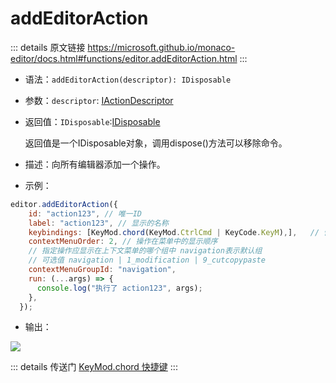 # addEditorAction
        
::: details 原文链接
https://microsoft.github.io/monaco-editor/docs.html#functions/editor.addEditorAction.html
:::


- 语法：`addEditorAction(descriptor): IDisposable`

- 参数：`descriptor`: [IActionDescriptor](/api/editor/IActionDescriptor.md)

- 返回值：`IDisposable`:[IDisposable](/api/IDisposable.md)

    返回值是一个IDisposable对象，调用dispose()方法可以移除命令。

- 描述：向所有编辑器添加一个操作。

- 示例：

```js
editor.addEditorAction({
    id: "action123", // 唯一ID
    label: "action123", // 显示的名称
    keybindings: [KeyMod.chord(KeyMod.CtrlCmd | KeyCode.KeyM),],   // 快捷键
    contextMenuOrder: 2, // 操作在菜单中的显示顺序
    // 指定操作应显示在上下文菜单的哪个组中 navigation表示默认组 
    // 可选值 navigation | 1_modification | 9_cutcopypaste
    contextMenuGroupId: "navigation",
    run: (...args) => {
      console.log("执行了 action123", args);
    },
  });
```

- 输出：

<p align="left">
    <img src='../assets/editor-addEditorAction.png' />
</p>

::: details 传送门
[KeyMod.chord 快捷键](/api/KeyMod.md)
:::
